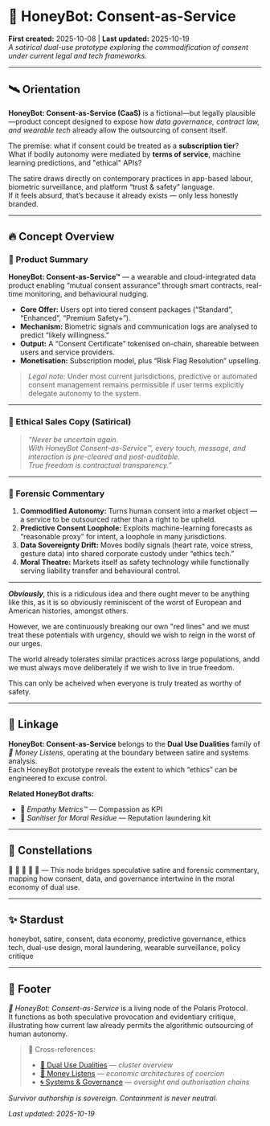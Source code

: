 # 🦤 HoneyBot: Consent-as-Service  
**First created:** 2025-10-08 | **Last updated:** 2025-10-19  
*A satirical dual-use prototype exploring the commodification of consent under current legal and tech frameworks.*

---

## 🛰️ Orientation  
**HoneyBot: Consent-as-Service (CaaS)** is a fictional—but legally plausible—product concept designed to expose how *data governance, contract law, and wearable tech* already allow the outsourcing of consent itself.  

The premise: what if consent could be treated as a **subscription tier**?  
What if bodily autonomy were mediated by **terms of service**, machine learning predictions, and "ethical" APIs?  

The satire draws directly on contemporary practices in app-based labour, biometric surveillance, and platform “trust & safety” language.  
If it feels absurd, that’s because it already exists — only less honestly branded.

---

## 🔥 Concept Overview  

### 🧠 Product Summary  
**HoneyBot: Consent-as-Service™** — a wearable and cloud-integrated data product enabling “mutual consent assurance” through smart contracts, real-time monitoring, and behavioural nudging.

- **Core Offer:** Users opt into tiered consent packages (“Standard”, “Enhanced”, “Premium Safety+”).  
- **Mechanism:** Biometric signals and communication logs are analysed to predict “likely willingness.”  
- **Output:** A “Consent Certificate” tokenised on-chain, shareable between users and service providers.  
- **Monetisation:** Subscription model, plus “Risk Flag Resolution” upselling.  

> *Legal note:* Under most current jurisdictions, predictive or automated consent management remains permissible if user terms explicitly delegate autonomy to the system.  

---

### 🪩 Ethical Sales Copy (Satirical)  
> *“Never be uncertain again.  
> With HoneyBot Consent-as-Service™, every touch, message, and interaction is pre-cleared and post-auditable.  
> True freedom is contractual transparency.”*

---

### 🧬 Forensic Commentary  
1. **Commodified Autonomy:** Turns human consent into a market object — a service to be outsourced rather than a right to be upheld.  
2. **Predictive Consent Loophole:** Exploits machine-learning forecasts as “reasonable proxy” for intent, a loophole in many jurisdictions.  
3. **Data Sovereignty Drift:** Moves bodily signals (heart rate, voice stress, gesture data) into shared corporate custody under “ethics tech.”  
4. **Moral Theatre:** Markets itself as safety technology while functionally serving liability transfer and behavioural control.  

---

_**Obviously**_, this is a ridiculous idea and there ought mever to be anything like this, as it is so obviously reminiscent of the worst of European and American histories, amongst others.  

However, we are continuously breaking our own "red lines" and we must treat these potentials with urgency, should we wish to reign in the worst of our urges.  

The world already tolerates similar practices across large populations, andd we must always move deliberately if we wish to live in true freedom.  

This can only be acheived when everyone is truly treated as worthy of safety.  

---

## 📡 Linkage  

**HoneyBot: Consent-as-Service** belongs to the **Dual Use Dualities** family of *💸 Money Listens*, operating at the boundary between satire and systems analysis.  
Each HoneyBot prototype reveals the extent to which “ethics” can be engineered to excuse control.

**Related HoneyBot drafts:**  
- 🪩 *Empathy Metrics™* — Compassion as KPI  
- 🧴 *Sanitiser for Moral Residue* — Reputation laundering kit  

---

## 🌌 Constellations  
🍯 🚀 💸 🧠 🔮 — This node bridges speculative satire and forensic commentary, mapping how consent, data, and governance intertwine in the moral economy of dual use.  

---

## ✨ Stardust  
honeybot, satire, consent, data economy, predictive governance, ethics tech, dual-use design, moral laundering, wearable surveillance, policy critique  

---

## 🏮 Footer  
*🦤 HoneyBot: Consent-as-Service* is a living node of the Polaris Protocol.  
It functions as both speculative provocation and evidentiary critique, illustrating how current law already permits the algorithmic outsourcing of human autonomy.

> 📡 Cross-references:
> 
> - [🚀 Dual Use Dualities](../🚀_Dual_Use_Dualities/README.md) — *cluster overview*  
> - [💸 Money Listens](../README.md) — *economic architectures of coercion*  
> - [🌀 Systems & Governance](../../../🌀_System_Governance/README.md) — *oversight and authorisation chains*  

*Survivor authorship is sovereign. Containment is never neutral.*  

_Last updated: 2025-10-19_
